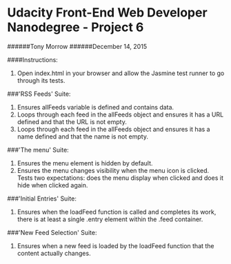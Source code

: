 # Udacity Front-End Web Developer Nanodegree - Project 6

######Tony Morrow
######December 14, 2015

####Instructions:
1. Open index.html in your browser and allow the Jasmine test runner to go through its tests.

###'RSS Feeds' Suite:
1. Ensures allFeeds variable is defined and contains data.
2. Loops through each feed in the allFeeds object and ensures it has a URL defined and that the URL is not empty.
3. Loops through each feed in the allFeeds object and ensures it has a name defined and that the name is not empty.

###'The menu' Suite:
1. Ensures the menu element is hidden by default.
2. Ensures the menu changes visibility when the menu icon is clicked. Tests two expectations: does the menu display when clicked and does it hide when clicked again.

###'Initial Entries' Suite:
1. Ensures when the loadFeed function is called and completes its work, there is at least a single .entry element within the .feed container.

###'New Feed Selection' Suite:
1. Ensures when a new feed is loaded by the loadFeed function that the content actually changes.
